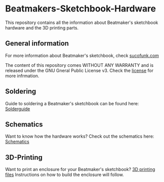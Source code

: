 # Beatmakers-Sketchbook-Hardware

This repository contains all the information about Beatmaker's sketchbook hardware and the 3D printing parts.

## General information
For more information about Beatmaker's sketchbook, check [sucofunk.com](https://sucofunk.com)

The content of this repository comes WITHOUT ANY WARRANTY and is released under the GNU Gneral Public License v3.
Check the [license](https://www.gnu.org/licenses/) for more infrmation.

## Soldering
Guide to soldering a Beatmaker's sketchbook can be found here:
[Solderguide](solder-guide/solderguide.md)

## Schematics
Want to know how the hardware works? Check out the schematics here:
[Schematics](schematics)

## 3D-Printing
Want to print an enclosure for your Beatmaker's sketchbook?
[3D printing files](3D-printing)
Instructions on how to build the enclosure will follow.

